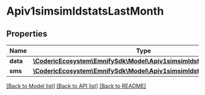 # Apiv1simsimIdstatsLastMonth

## Properties
Name | Type | Description | Notes
------------ | ------------- | ------------- | -------------
**data** | [**\CodericEcosystem\EmnifySdk\Model\Apiv1simsimIdstatsLastMonthData**](Apiv1simsimIdstatsLastMonthData.md) |  | [optional] 
**sms** | [**\CodericEcosystem\EmnifySdk\Model\Apiv1simsimIdstatsLastMonthData**](Apiv1simsimIdstatsLastMonthData.md) |  | [optional] 

[[Back to Model list]](../../README.md#documentation-for-models) [[Back to API list]](../../README.md#documentation-for-api-endpoints) [[Back to README]](../../README.md)

